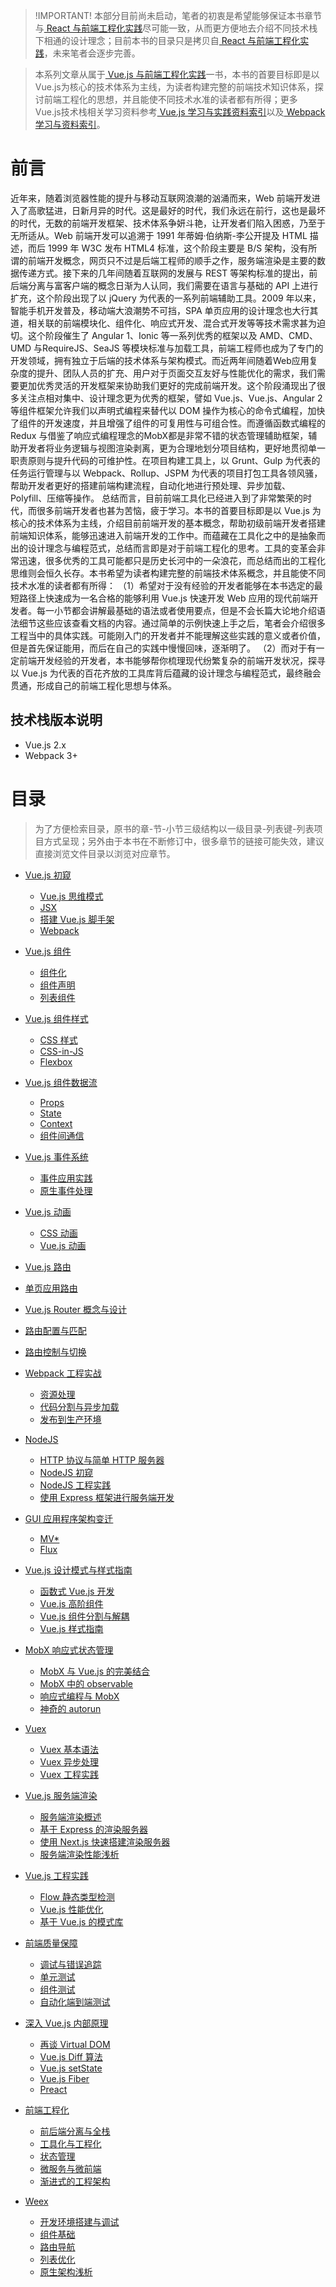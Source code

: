 > !IMPORTANT! 本部分目前尚未启动，笔者的初衷是希望能够保证本书章节与[ React 与前端工程化实践](https://parg.co/bau)尽可能一致，从而更方便地去介绍不同技术栈下相通的设计理念；目前本书的目录只是拷贝自[ React 与前端工程化实践](https://parg.co/bIn)，未来笔者会逐步完善。

> 本系列文章从属于[ Vue.js 与前端工程化实践](https://parg.co/bIn)一书，本书的首要目标即是以 Vue.js为核心的技术体系为主线，为读者构建完整的前端技术知识体系，探讨前端工程化的思想，并且能使不同技术水准的读者都有所得；更多 Vue.js技术栈相关学习资料参考[ Vue.js 学习与实践资料索引](https://parg.co/bM1)以及[ Webpack 学习与资料索引](https://parg.co/bVs)。 

# 前言 
近年来，随着浏览器性能的提升与移动互联网浪潮的汹涌而来，Web 前端开发进入了高歌猛进，日新月异的时代。这是最好的时代，我们永远在前行，这也是最坏的时代，无数的前端开发框架、技术体系争妍斗艳，让开发者们陷入困惑，乃至于无所适从。Web 前端开发可以追溯于 1991 年蒂姆·伯纳斯-李公开提及 HTML 描述，而后 1999 年 W3C 发布 HTML4 标准，这个阶段主要是 B/S 架构，没有所谓的前端开发概念，网页只不过是后端工程师的顺手之作，服务端渲染是主要的数据传递方式。接下来的几年间随着互联网的发展与 REST 等架构标准的提出，前后端分离与富客户端的概念日渐为人认同，我们需要在语言与基础的 API 上进行扩充，这个阶段出现了以 jQuery 为代表的一系列前端辅助工具。2009 年以来，智能手机开发普及，移动端大浪潮势不可挡，SPA 单页应用的设计理念也大行其道，相关联的前端模块化、组件化、响应式开发、混合式开发等等技术需求甚为迫切。这个阶段催生了 Angular 1、Ionic 等一系列优秀的框架以及 AMD、CMD、UMD 与RequireJS、SeaJS 等模块标准与加载工具，前端工程师也成为了专门的开发领域，拥有独立于后端的技术体系与架构模式。而近两年间随着Web应用复杂度的提升、团队人员的扩充、用户对于页面交互友好与性能优化的需求，我们需要更加优秀灵活的开发框架来协助我们更好的完成前端开发。这个阶段涌现出了很多关注点相对集中、设计理念更为优秀的框架，譬如 Vue.js、Vue.js、Angular 2 等组件框架允许我们以声明式编程来替代以 DOM 操作为核心的命令式编程，加快了组件的开发速度，并且增强了组件的可复用性与可组合性。而遵循函数式编程的Redux 与借鉴了响应式编程理念的MobX都是非常不错的状态管理辅助框架，辅助开发者将业务逻辑与视图渲染剥离，更为合理地划分项目结构，更好地贯彻单一职责原则与提升代码的可维护性。在项目构建工具上，以 Grunt、Gulp 为代表的任务运行管理与以 Webpack、Rollup、JSPM 为代表的项目打包工具各领风骚，帮助开发者更好的搭建前端构建流程，自动化地进行预处理、异步加载、Polyfill、压缩等操作。
总结而言，目前前端工具化已经进入到了非常繁荣的时代，而很多前端开发者也甚为苦恼，疲于学习。本书的首要目标即是以 Vue.js 为核心的技术体系为主线，介绍目前前端开发的基本概念，帮助初级前端开发者搭建前端知识体系，能够迅速进入前端开发的工作中。而蕴藏在工具化之中的是抽象而出的设计理念与编程范式，总结而言即是对于前端工程化的思考。工具的变革会非常迅速，很多优秀的工具可能都只是历史长河中的一朵浪花，而总结而出的工程化思维则会恒久长存。本书希望为读者构建完整的前端技术体系概念，并且能使不同技术水准的读者都有所得： 
（1）希望对于没有经验的开发者能够在本书选定的最短路径上快速成为一名合格的能够利用 Vue.js 快速开发 Web 应用的现代前端开发者。每一小节都会讲解最基础的语法或者使用要点，但是不会长篇大论地介绍语法细节这些应该查看文档的内容。通过简单的示例快速上手之后，笔者会介绍很多工程当中的具体实践。可能刚入门的开发者并不能理解这些实践的意义或者价值，但是首先保证能用，而后在自己的实践中慢慢回味，逐渐明了。 
（2）而对于有一定前端开发经验的开发者，本书能够帮你梳理现代纷繁复杂的前端开发状况，探寻以 Vue.js 为代表的百花齐放的工具库背后蕴藏的设计理念与编程范式，最终融会贯通，形成自己的前端工程化思想与体系。 


## 技术栈版本说明
- Vue.js 2.x
- Webpack 3+


# 目录
> 为了方便检索目录，原书的章-节-小节三级结构以一级目录-列表键-列表项目方式呈现；另外由于本书在不断修订中，很多章节的链接可能失效，建议直接浏览文件目录以浏览对应章节。

- [Vue.js 初窥](https://github.com/wxyyxc1992/Web-Development-And-Engineering-Practices/blob/master/Refer/Vue.js-And-FrontEnd-Engineering/Vue.js%20%E5%88%9D%E7%AA%A5/index.md)
  - [Vue.js 思维模式](https://github.com/wxyyxc1992/Web-Development-And-Engineering-Practices/blob/master/Refer/Vue.js-And-FrontEnd-Engineering/Vue.js%20%E5%88%9D%E7%AA%A5/Vue.js%20%E6%80%9D%E7%BB%B4%E6%A8%A1%E5%BC%8F.md)
  - [JSX](https://github.com/wxyyxc1992/Web-Development-And-Engineering-Practices/blob/master/Refer/Vue.js-And-FrontEnd-Engineering/Vue.js%20%E5%88%9D%E7%AA%A5/JSX.md)
  - [搭建 Vue.js 脚手架](https://github.com/wxyyxc1992/Web-Development-And-Engineering-Practices/blob/master/Refer/Vue.js-And-FrontEnd-Engineering/Vue.js%20%E5%88%9D%E7%AA%A5/%E6%90%AD%E5%BB%BA%20Vue.js%20%E8%84%9A%E6%89%8B%E6%9E%B6.md)
  - [Webpack](https://github.com/wxyyxc1992/Web-Development-And-Engineering-Practices/blob/master/Refer/Vue.js-And-FrontEnd-Engineering/Vue.js%20%E5%88%9D%E7%AA%A5/Webpack.md)

- [Vue.js 组件](https://github.com/wxyyxc1992/Web-Development-And-Engineering-Practices/blob/master/Refer/Vue.js-And-FrontEnd-Engineering/Vue.js%20%E7%BB%84%E4%BB%B6/index.md)
  - [组件化](https://github.com/wxyyxc1992/Web-Development-And-Engineering-Practices/blob/master/Refer/Vue.js-And-FrontEnd-Engineering/Vue.js%20%E7%BB%84%E4%BB%B6/%E7%BB%84%E4%BB%B6%E5%8C%96.md)
  - [组件声明](https://github.com/wxyyxc1992/Web-Development-And-Engineering-Practices/blob/master/Refer/Vue.js-And-FrontEnd-Engineering/Vue.js%20%E7%BB%84%E4%BB%B6/%E7%BB%84%E4%BB%B6%E5%A3%B0%E6%98%8E.md)
  - [列表组件](https://github.com/wxyyxc1992/Web-Development-And-Engineering-Practices/blob/master/Refer/Vue.js-And-FrontEnd-Engineering/Vue.js%20%E7%BB%84%E4%BB%B6/%E5%88%97%E8%A1%A8%E7%BB%84%E4%BB%B6.md)

- [Vue.js 组件样式](https://github.com/wxyyxc1992/Web-Development-And-Engineering-Practices/blob/master/Refer/Vue.js-And-FrontEnd-Engineering/Vue.js%20%E7%BB%84%E4%BB%B6%E6%A0%B7%E5%BC%8F/index.md)
  - [CSS 样式](https://github.com/wxyyxc1992/Web-Development-And-Engineering-Practices/blob/master/Refer/Vue.js-And-FrontEnd-Engineering/Vue.js%20%E7%BB%84%E4%BB%B6%E6%A0%B7%E5%BC%8F/CSS%20%E6%A0%B7%E5%BC%8F.md)
  - [CSS-in-JS](https://github.com/wxyyxc1992/Web-Development-And-Engineering-Practices/blob/master/Refer/Vue.js-And-FrontEnd-Engineering/Vue.js%20%E7%BB%84%E4%BB%B6%E6%A0%B7%E5%BC%8F/CSS-in-JS.md)
  - [Flexbox](https://github.com/wxyyxc1992/Web-Development-And-Engineering-Practices/blob/master/Refer/Vue.js-And-FrontEnd-Engineering/Vue.js%20%E7%BB%84%E4%BB%B6%E6%A0%B7%E5%BC%8F/Flexbox.md)

- [Vue.js 组件数据流]()
  - [Props](https://github.com/wxyyxc1992/Web-Development-And-Engineering-Practices/blob/master/Refer/Vue.js-And-FrontEnd-Engineering/%E7%BB%84%E4%BB%B6%E7%9A%84%E6%95%B0%E6%8D%AE%E6%B5%81/Props.md)
  - [State](https://github.com/wxyyxc1992/Web-Development-And-Engineering-Practices/blob/master/Refer/Vue.js-And-FrontEnd-Engineering/%E7%BB%84%E4%BB%B6%E7%9A%84%E6%95%B0%E6%8D%AE%E6%B5%81/State.md)
  - [Context](https://github.com/wxyyxc1992/Web-Development-And-Engineering-Practices/blob/master/Refer/Vue.js-And-FrontEnd-Engineering/%E7%BB%84%E4%BB%B6%E7%9A%84%E6%95%B0%E6%8D%AE%E6%B5%81/Context.md)
  - [组件间通信](https://github.com/wxyyxc1992/Web-Development-And-Engineering-Practices/blob/master/Refer/Vue.js-And-FrontEnd-Engineering/%E7%BB%84%E4%BB%B6%E7%9A%84%E6%95%B0%E6%8D%AE%E6%B5%81/%E7%BB%84%E4%BB%B6%E9%97%B4%E9%80%9A%E4%BF%A1.md)

- [Vue.js 事件系统]()
  - [事件应用实践](https://github.com/wxyyxc1992/Web-Development-And-Engineering-Practices/blob/master/Refer/Vue.js-And-FrontEnd-Engineering/Vue.js%20%E4%BA%8B%E4%BB%B6%E7%B3%BB%E7%BB%9F/%E4%BA%8B%E4%BB%B6%E5%BA%94%E7%94%A8%E5%AE%9E%E8%B7%B5.md)
  - [原生事件处理](https://github.com/wxyyxc1992/Web-Development-And-Engineering-Practices/blob/master/Refer/Vue.js-And-FrontEnd-Engineering/Vue.js%20%E4%BA%8B%E4%BB%B6%E7%B3%BB%E7%BB%9F/%E5%8E%9F%E7%94%9F%E4%BA%8B%E4%BB%B6%E5%A4%84%E7%90%86.md)

- [Vue.js 动画]()
  - [CSS 动画](https://github.com/wxyyxc1992/Web-Development-And-Engineering-Practices/blob/master/Refer/Vue.js-And-FrontEnd-Engineering/Vue.js%20%E5%8A%A8%E7%94%BB/CSS%20%E5%8A%A8%E7%94%BB.md)
  - [Vue.js 动画](https://github.com/wxyyxc1992/Web-Development-And-Engineering-Practices/blob/master/Refer/Vue.js-And-FrontEnd-Engineering/Vue.js%20%E5%8A%A8%E7%94%BB/Vue.js%20%E5%8A%A8%E7%94%BB.md)

- [Vue.js 路由]()
 - [单页应用路由](https://github.com/wxyyxc1992/Web-Development-And-Engineering-Practices/blob/master/Refer/Vue.js-And-FrontEnd-Engineering/Vue.js%20%E8%B7%AF%E7%94%B1/%E5%8D%95%E9%A1%B5%E5%BA%94%E7%94%A8%E8%B7%AF%E7%94%B1.md)
  - [Vue.js Router 概念与设计](https://github.com/wxyyxc1992/Web-Development-And-Engineering-Practices/blob/master/Refer/Vue.js-And-FrontEnd-Engineering/Vue.js%20%E8%B7%AF%E7%94%B1/Vue.js%20Router%20%E6%A6%82%E5%BF%B5.md)
  - [路由配置与匹配](https://github.com/wxyyxc1992/Web-Development-And-Engineering-Practices/blob/master/Refer/Vue.js-And-FrontEnd-Engineering/Vue.js%20%E8%B7%AF%E7%94%B1/%E8%B7%AF%E7%94%B1%E9%85%8D%E7%BD%AE%E4%B8%8E%E5%8C%B9%E9%85%8D.md)
  - [路由控制与切换](https://github.com/wxyyxc1992/Web-Development-And-Engineering-Practices/blob/master/Refer/Vue.js-And-FrontEnd-Engineering/Vue.js%20%E8%B7%AF%E7%94%B1/%E8%B7%AF%E7%94%B1%E6%8E%A7%E5%88%B6.md)

- [Webpack 工程实战]()
  - [资源处理]()
  - [代码分割与异步加载](https://github.com/wxyyxc1992/Web-Development-And-Engineering-Practices/blob/master/Refer/Vue.js-And-FrontEnd-Engineering/Webpack%20%E5%B7%A5%E7%A8%8B%E5%AE%9E%E6%88%98/%E4%BB%A3%E7%A0%81%E5%88%86%E5%89%B2%E4%B8%8E%E5%BC%82%E6%AD%A5%E5%8A%A0%E8%BD%BD.md)
  - [发布到生产环境]()

- [NodeJS]()
  - [HTTP 协议与简单 HTTP 服务器](https://github.com/wxyyxc1992/Web-Development-And-Engineering-Practices/blob/master/Refer/Vue.js-And-FrontEnd-Engineering/NodeJS/HTTP%20%E5%8D%8F%E8%AE%AE%E4%B8%8E%E7%AE%80%E5%8D%95%20HTTP%20%E6%9C%8D%E5%8A%A1%E5%99%A8.md)
  - [NodeJS 初窥](https://github.com/wxyyxc1992/Web-Development-And-Engineering-Practices/blob/master/Refer/Vue.js-And-FrontEnd-Engineering/NodeJS/NodeJS%20%E5%88%9D%E7%AA%A5.md)
  - [NodeJS 工程实践](https://github.com/wxyyxc1992/Web-Development-And-Engineering-Practices/blob/master/Refer/Vue.js-And-FrontEnd-Engineering/NodeJS/NodeJS%20%E5%B7%A5%E7%A8%8B%E5%AE%9E%E8%B7%B5.md)
  - [使用 Express 框架进行服务端开发](https://github.com/wxyyxc1992/Web-Development-And-Engineering-Practices/blob/master/Refer/Vue.js-And-FrontEnd-Engineering/NodeJS/%E4%BD%BF%E7%94%A8%20Express%20%E6%A1%86%E6%9E%B6%E8%BF%9B%E8%A1%8C%E6%9C%8D%E5%8A%A1%E7%AB%AF%E5%BC%80%E5%8F%91.md)

- [GUI 应用程序架构变迁]()
  - [MV*](https://github.com/wxyyxc1992/Web-Development-And-Engineering-Practices/blob/master/Refer/Vue.js-And-FrontEnd-Engineering/GUI%20%E5%BA%94%E7%94%A8%E7%A8%8B%E5%BA%8F%E6%9E%B6%E6%9E%84%E5%8F%98%E8%BF%81/MV*.md)
  - [Flux](https://github.com/wxyyxc1992/Web-Development-And-Engineering-Practices/blob/master/Refer/Vue.js-And-FrontEnd-Engineering/GUI%20%E5%BA%94%E7%94%A8%E7%A8%8B%E5%BA%8F%E6%9E%B6%E6%9E%84%E5%8F%98%E8%BF%81/Flux.md)

- [Vue.js 设计模式与样式指南](https://github.com/wxyyxc1992/Web-Development-And-Engineering-Practices/blob/master/Refer/Vue.js-And-FrontEnd-Engineering/Vue.js%20%E5%B7%A5%E7%A8%8B%E5%AE%9E%E8%B7%B5/Vue.js%20%E8%AE%BE%E8%AE%A1%E6%A8%A1%E5%BC%8F%E4%B8%8E%E6%A0%B7%E5%BC%8F%E6%8C%87%E5%8D%97.md)
  - [函数式 Vue.js 开发]()
  - [Vue.js 高阶组件]()
  - [Vue.js 组件分割与解耦]()
  - [Vue.js 样式指南]() 

- [MobX 响应式状态管理]()
  - [MobX 与 Vue.js 的完美结合](https://github.com/wxyyxc1992/Web-Development-And-Engineering-Practices/blob/master/Refer/Vue.js-And-FrontEnd-Engineering/MobX%20%E5%93%8D%E5%BA%94%E5%BC%8F%E7%8A%B6%E6%80%81%E7%AE%A1%E7%90%86/MobX%20%E4%B8%8E%20Vue.js%20%E7%9A%84%E5%AE%8C%E7%BE%8E%E7%BB%93%E5%90%88.md)
  - [MobX 中的 observable](https://github.com/wxyyxc1992/Web-Development-And-Engineering-Practices/blob/master/Refer/Vue.js-And-FrontEnd-Engineering/MobX%20%E5%93%8D%E5%BA%94%E5%BC%8F%E7%8A%B6%E6%80%81%E7%AE%A1%E7%90%86/MobX%20%E4%B8%AD%E7%9A%84%20observable.md)
  - [响应式编程与 MobX](https://github.com/wxyyxc1992/Web-Development-And-Engineering-Practices/blob/master/Refer/Vue.js-And-FrontEnd-Engineering/MobX%20%E5%93%8D%E5%BA%94%E5%BC%8F%E7%8A%B6%E6%80%81%E7%AE%A1%E7%90%86/%E5%93%8D%E5%BA%94%E5%BC%8F%E7%BC%96%E7%A8%8B%E4%B8%8E%20MobX.md)
  - [神奇的 autorun](https://github.com/wxyyxc1992/Web-Development-And-Engineering-Practices/blob/master/Refer/Vue.js-And-FrontEnd-Engineering/MobX%20%E5%93%8D%E5%BA%94%E5%BC%8F%E7%8A%B6%E6%80%81%E7%AE%A1%E7%90%86/%E7%A5%9E%E5%A5%87%E7%9A%84%20autorun.md)

- [Vuex]()
  - [Vuex 基本语法]()
  - [Vuex 异步处理](https://github.com/wxyyxc1992/Web-Development-And-Engineering-Practices/blob/master/Refer/Vue.js-And-FrontEnd-Engineering/Redux/Redux%20%E5%BC%82%E6%AD%A5%E5%A4%84%E7%90%86.md)
  - [Vuex 工程实践]()

- [Vue.js 服务端渲染]()
  - [服务端渲染概述](https://github.com/wxyyxc1992/Web-Development-And-Engineering-Practices/blob/master/Refer/Vue.js-And-FrontEnd-Engineering/Vue.js%20%E6%9C%8D%E5%8A%A1%E7%AB%AF%E6%B8%B2%E6%9F%93/%E6%9C%8D%E5%8A%A1%E7%AB%AF%E6%B8%B2%E6%9F%93%E6%A6%82%E8%BF%B0.md)
  - [基于 Express 的渲染服务器](https://github.com/wxyyxc1992/Web-Development-And-Engineering-Practices/blob/master/Refer/Vue.js-And-FrontEnd-Engineering/Vue.js%20%E6%9C%8D%E5%8A%A1%E7%AB%AF%E6%B8%B2%E6%9F%93/%E5%9F%BA%E4%BA%8E%20Express%20%E7%9A%84%E6%B8%B2%E6%9F%93%E6%9C%8D%E5%8A%A1%E5%99%A8.md)
  - [使用 Next.js 快速搭建渲染服务器](https://github.com/wxyyxc1992/Web-Development-And-Engineering-Practices/blob/master/Refer/Vue.js-And-FrontEnd-Engineering/Vue.js%20%E6%9C%8D%E5%8A%A1%E7%AB%AF%E6%B8%B2%E6%9F%93/%E5%9F%BA%E4%BA%8E%20Next.js%20%E5%BF%AB%E9%80%9F%E6%90%AD%E5%BB%BA%E6%B8%B2%E6%9F%93%E6%9C%8D%E5%8A%A1%E5%99%A8.md)
  - [服务端渲染性能浅析](https://github.com/wxyyxc1992/Web-Development-And-Engineering-Practices/blob/master/Refer/Vue.js-And-FrontEnd-Engineering/Vue.js%20%E6%9C%8D%E5%8A%A1%E7%AB%AF%E6%B8%B2%E6%9F%93/%E6%9C%8D%E5%8A%A1%E7%AB%AF%E6%B8%B2%E6%9F%93%E6%80%A7%E8%83%BD%E6%B5%85%E6%9E%90.md)

- [Vue.js 工程实践]()
  - [Flow 静态类型检测]()
  - [Vue.js 性能优化]()
  - [基于 Vue.js 的模式库]()

- [前端质量保障](https://github.com/wxyyxc1992/Web-Development-And-Engineering-Practices/blob/master/Refer/Vue.js-And-FrontEnd-Engineering/%E5%89%8D%E7%AB%AF%E8%B4%A8%E9%87%8F%E4%BF%9D%E9%9A%9C/index.md)
  - [调试与错误追踪]()
  - [单元测试](https://github.com/wxyyxc1992/Web-Development-And-Engineering-Practices/blob/master/Refer/Vue.js-And-FrontEnd-Engineering/%E5%89%8D%E7%AB%AF%E8%B4%A8%E9%87%8F%E4%BF%9D%E9%9A%9C/%E5%8D%95%E5%85%83%E6%B5%8B%E8%AF%95.md)
  - [组件测试]()
  - [自动化端到端测试]()

- [深入 Vue.js 内部原理]()
  - [再谈 Virtual DOM]()
  - [Vue.js Diff 算法]()
  - [Vue.js setState]()
  - [Vue.js Fiber]()
  - [Preact]()

- [前端工程化](https://github.com/wxyyxc1992/Web-Development-And-Engineering-Practices/blob/master/Refer/Vue.js-And-FrontEnd-Engineering/%E5%89%8D%E7%AB%AF%E5%B7%A5%E7%A8%8B%E5%8C%96/index.md)
  - [前后端分离与全栈]()
  - [工具化与工程化]()
  - [状态管理]()
  - [微服务与微前端]()
  - [渐进式的工程架构]()

- [Weex](https://github.com/wxyyxc1992/Web-Development-And-Engineering-Practices/tree/master/Refer/Vue.js-And-FrontEnd-Engineering/Vue.js%20Native)
  - [开发环境搭建与调试]()
  - [组件基础]()
  - [路由导航]()
  - [列表优化]()
  - [原生架构浅析]()
